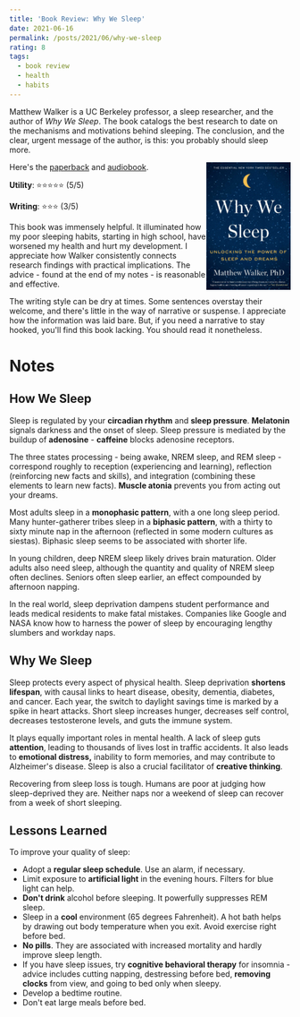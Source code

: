 ```yaml
---
title: 'Book Review: Why We Sleep'
date: 2021-06-16
permalink: /posts/2021/06/why-we-sleep
rating: 8
tags:
  - book review
  - health
  - habits
---
```


Matthew Walker is a UC Berkeley professor, a sleep researcher, and the author of *Why We Sleep*. The book catalogs the best research to date on the mechanisms and motivations behind sleeping. The conclusion, and the clear, urgent message of the author, is this: you probably should sleep more.

<img align="right" width="30%" src="/images/books/why_we_sleep.jpg">

Here's the [paperback](https://www.amazon.com/Why-We-Sleep-Unlocking-Dreams/dp/1501144316) and [audiobook](https://www.audible.com/pd/Why-We-Sleep-Audiobook/B0752ZQR33).

**Utility**: ⭐⭐⭐⭐⭐ (5/5)

**Writing**: ⭐⭐⭐ (3/5)

This book was immensely helpful. It illuminated how my poor sleeping habits, starting in high school, have worsened my health and hurt my development. I appreciate how Walker consistently connects research findings with practical implications. The advice - found at the end of my notes - is reasonable and effective.

The writing style can be dry at times. Some sentences overstay their welcome, and there's little in the way of narrative or suspense. I appreciate how the information was laid bare. But, if you need a narrative to stay hooked, you'll find this book lacking. You should read it nonetheless.

Notes
===

## How We Sleep

Sleep is regulated by your **circadian rhythm** and **sleep pressure**. **Melatonin** signals darkness and the onset of sleep. Sleep pressure is mediated by the buildup of **adenosine** - **caffeine** blocks adenosine receptors.

The three states processing - being awake, NREM sleep, and REM sleep - correspond roughly to reception (experiencing and learning), reflection (reinforcing new facts and skills), and integration (combining these elements to learn new facts). **Muscle atonia** prevents you from acting out your dreams.

Most adults sleep in a **monophasic pattern**, with a one long sleep period. Many hunter-gatherer tribes sleep in a **biphasic pattern**, with a thirty to sixty minute nap in the afternoon (reflected in some modern cultures as siestas). Biphasic sleep seems to be associated with shorter life.

In young children, deep NREM sleep likely drives brain maturation. Older adults also need sleep, although the quantity and quality of NREM sleep often declines. Seniors often sleep earlier, an effect compounded by afternoon napping.

In the real world, sleep deprivation dampens student performance and leads medical residents to make fatal mistakes. Companies like Google and NASA know how to harness the power of sleep by encouraging lengthy slumbers and workday naps.

## Why We Sleep

Sleep protects every aspect of physical health. Sleep deprivation **shortens lifespan**, with causal links to heart disease, obesity, dementia, diabetes, and cancer. Each year, the switch to daylight savings time is marked by a spike in heart attacks. Short sleep increases hunger, decreases self control, decreases testosterone levels, and guts the immune system.

It plays equally important roles in mental health. A lack of sleep guts **attention**, leading to thousands of lives lost in traffic accidents. It also leads to **emotional distress,** inability to form memories, and may contribute to Alzheimer's disease. Sleep is also a crucial facilitator of **creative thinking**.

Recovering from sleep loss is tough. Humans are poor at judging how sleep-deprived they are. Neither naps nor a weekend of sleep can recover from a week of short sleeping.

## Lessons Learned

To improve your quality of sleep:

- Adopt a **regular sleep schedule**. Use an alarm, if necessary.
- Limit exposure to **artificial light** in the evening hours. Filters for blue light can help.
- **Don't drink** alcohol before sleeping. It powerfully suppresses REM sleep.
- Sleep in a **cool** environment (65 degrees Fahrenheit). A hot bath helps by drawing out body temperature when you exit. Avoid exercise right before bed.
- **No pills**. They are associated with increased mortality and hardly improve sleep length.
- If you have sleep issues, try **cognitive behavioral therapy** for insomnia - advice includes cutting napping, destressing before bed, **removing clocks** from view, and going to bed only when sleepy.
- Develop a bedtime routine.
- Don't eat large meals before bed.
